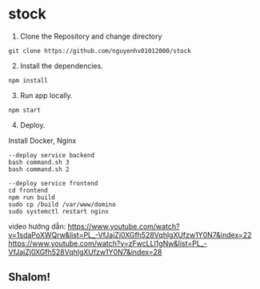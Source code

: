 # stock

1. Clone the Repository and change directory

```
git clone https://github.com/nguyenhv01012000/stock
```

2. Install the dependencies.

```
npm install
```

3. Run app locally.

```
npm start
```
4. Deploy.

Install Docker, Nginx

```
--deploy service backend
bash command.sh 3 
bash command.sh 2

--deploy service frontend
cd frontend
npm run build
sudo cp /build /var/www/domino 
sudo systemctl restart nginx
```
video hướng dẫn: 
https://www.youtube.com/watch?v=1sdaPoXWQrw&list=PL_-VfJajZj0XGfh528VqhlgXUfzw1Y0N7&index=22
https://www.youtube.com/watch?v=zFwcLLl1gNw&list=PL_-VfJajZj0XGfh528VqhlgXUfzw1Y0N7&index=28

## Shalom!

